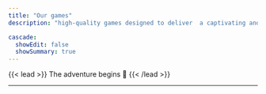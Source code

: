 ```yaml
---
title: "Our games"
description: "high-quality games designed to deliver  a captivating and emotional gaming experience accross multiple platforms"

cascade:
  showEdit: false
  showSummary: true
---
```


{{< lead >}}
The adventure begins :black_heart:
{{< /lead >}}

---
